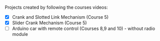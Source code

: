 Projects created by following the courses videos:
- [x] Crank and Slotted Link Mechanism (Course 5)
- [x] Slider Crank Mechanism (Course 5)
- [ ] Arduino car with remote control (Courses 8,9 and 10) - without radio module
